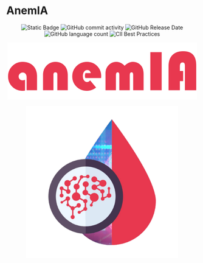 # AnemIA

<p align="center">
  <img src="https://img.shields.io/badge/build-passed-green?logo=python" alt="Static Badge">
  <img src="https://img.shields.io/github/commit-activity/t/Luc4st1574/AnemIA" alt="GitHub commit activity">
  <img src="https://img.shields.io/github/release-date/Luc4st1574/AnemIA" alt="GitHub Release Date">
  <img src="https://img.shields.io/github/languages/count/Luc4st1574/AnemIA" alt="GitHub language count">
  <img src="https://img.shields.io/cii/level/1?logo=python" alt="CII Best Practices">
</p>



<p align="center">
  <img src="https://github.com/Luc4st1574/AnemIA/blob/main/resources/anemIA.png" alt="logo" width="500">
</p>

<p align="center">
  <img src="https://github.com/Luc4st1574/AnemIA/blob/main/resources/logo.png" alt="logo" width="400">
</p>
